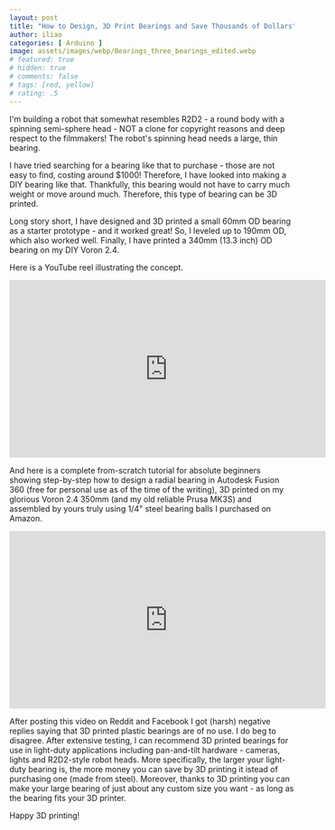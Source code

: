 ```yaml
---
layout: post
title: "How to Design, 3D Print Bearings and Save Thousands of Dollars"
author: iliao
categories: [ Arduino ]
image: assets/images/webp/Bearings_three_bearings_edited.webp
# featured: true
# hidden: true
# comments: false
# tags: [red, yellow]
# rating: .5
---
```


I'm building a robot that somewhat resembles R2D2 - a round body with a spinning semi-sphere head - NOT a clone for copyright reasons and deep respect to the filmmakers! The robot's spinning head needs a large, thin bearing.

I have tried searching for a bearing like that to purchase - those are not easy to find, costing around $1000! Therefore, I have looked into making a DIY bearing like that. Thankfully, this bearing would not have to carry much weight or move around much. Therefore, this type of bearing can be 3D printed.

Long story short, I have designed and 3D printed a small 60mm OD bearing as a starter prototype - and it worked great! So, I leveled up to 190mm OD, which also worked well. Finally, I have printed a 340mm (13.3 inch) OD bearing on my DIY Voron 2.4.

Here is a YouTube reel illustrating the concept.

<iframe width="560" height="315" src="https://www.youtube.com/embed/STbCVhdgLSw?list=PLOSXKDW70aR_rSlP3J9r-1iJqpjKVAsf3" title="YouTube video player" frameborder="0" allow="accelerometer; autoplay; clipboard-write; encrypted-media; gyroscope; picture-in-picture; web-share" allowfullscreen></iframe>

And here is a complete from-scratch tutorial for absolute beginners showing step-by-step how to design a radial bearing in Autodesk Fusion 360 (free for personal use as of the time of the writing), 3D printed on my glorious Voron 2.4 350mm (and my old reliable Prusa MK3S) and assembled by yours truly using 1/4" steel bearing balls I purchased on Amazon.

<iframe width="560" height="315" src="https://www.youtube.com/embed/7-wJyKk90GI?list=PLOSXKDW70aR_rSlP3J9r-1iJqpjKVAsf3" title="YouTube video player" frameborder="0" allow="accelerometer; autoplay; clipboard-write; encrypted-media; gyroscope; picture-in-picture; web-share" allowfullscreen></iframe>

After posting this video on Reddit and Facebook I got (harsh) negative replies saying that 3D printed plastic bearings are of no use. I do beg to disagree. After extensive testing, I can recommend 3D printed bearings for use in light-duty applications including pan-and-tilt hardware - cameras, lights and R2D2-style robot heads. More specifically, the larger your light-duty bearing is, the more money you can save by 3D printing it istead of purchasing one (made from steel). Moreover, thanks to 3D printing you can make your large bearing of just about any custom size you want - as long as the bearing fits your 3D printer.

Happy 3D printing!